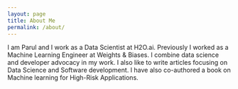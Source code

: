 ```yaml
---
layout: page
title: About Me
permalink: /about/
---
```

I am Parul and I work as a Data Scientist at H2O.ai. Previously I worked as a Machine Learning Engineer at Weights & Biases. I combine data science and developer advocacy in my work. I also like to write articles focusing on Data Science and Software development. I have also co-authored a book on Machine learning for High-Risk Applications.




